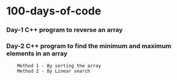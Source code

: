 # 100-days-of-code

### Day-1 C++ program to reverse an array

### Day-2 C++ program to find the minimum and maximum elements in an array
        Method 1 - By sorting the array 
        Method 2 - By Linear search
